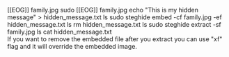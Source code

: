 [[EOG]] family.jpg 
sudo [[EOG]] family.jpg
echo "This is my hidden message" > hidden_message.txt
ls
sudo steghide embed -cf family.jpg -ef hidden_message.txt 
ls
rm hidden_message.txt 
ls
sudo steghide extract -sf family.jpg 
ls
cat hidden_message.txt 
\
If you want to remove the embedded file after you extract you can use "xf" flag and it will override the embedded image.
